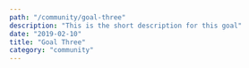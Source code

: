 ```yaml
---
path: "/community/goal-three"
description: "This is the short description for this goal"
date: "2019-02-10"
title: "Goal Three"
category: "community"
---
```

